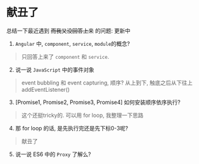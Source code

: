 # 献丑了
总结一下最近遇到 ~~而我又没回答上来~~ 的问题:
更新中

1. `Angular` 中, `component`, `service`, `module`的概念?
> 只回答上来了 `component` 和 `service`.

2. 说一说 `JavaScript` 中的事件对象

> event bubbling 和 event capturing, 顺序?
> 从上到下, 触底之后从下往上
> addEventListener()

3. [Promise1, Promise2, Promise3, Promise4] 如何安装顺序依序执行?

> 这个还挺tricky的.
> 可以用 for loop, 我整理一下思路

4. 那 for loop 的话, 是先执行完还是先下标0-3呢?

> 献丑了

5. 说一说 ES6 中的 `Proxy` 了解么?

> 
